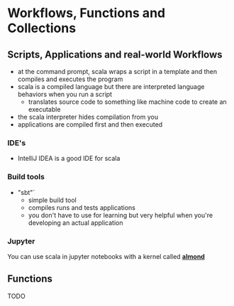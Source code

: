 # Workflows, Functions and Collections

## Scripts, Applications and real-world Workflows
- at the command prompt, scala wraps a script in a template and then compiles and executes the program
- scala is a compiled language but there are interpreted language behaviors when you run a script
    - translates source code to something like machine code to create an executable
- the scala interpreter hides compilation from you
- applications are compiled first and then executed

### IDE's 
- IntelliJ IDEA is a good IDE for scala

### Build tools
- "sbt"`
    - simple build tool
    - compiles runs and tests applications
    - you don't have to use for learning but very helpful when you're developing an actual application

### Jupyter
You can use scala in jupyter notebooks with a kernel called [**almond**](https://almond.sh)

## Functions
TODO